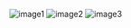 ![image1](https://github.com/user-attachments/assets/3dfefbcc-9be4-408e-bc63-6fbb7e2679b7)
![image2](https://github.com/user-attachments/assets/462393ae-4f9f-4678-b15d-872de6bbb32e)
![image3](https://github.com/user-attachments/assets/07496d4b-b91e-4f6d-b59c-a7ced489a1a5)
